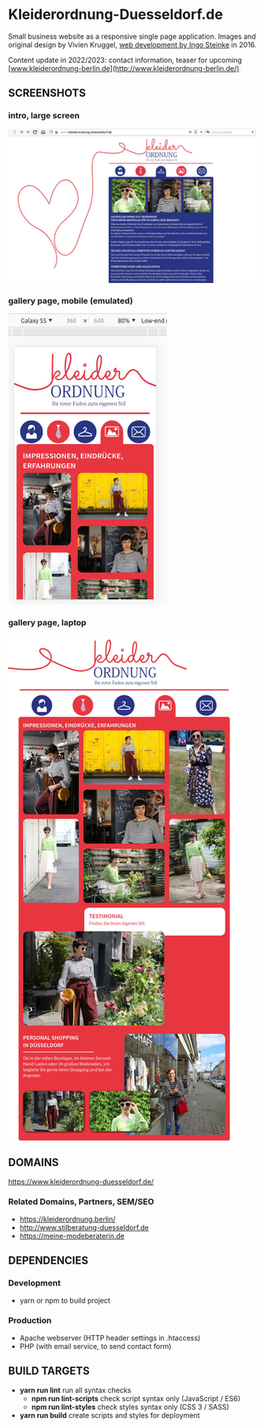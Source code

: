 # Kleiderordnung-Duesseldorf.de

Small business website as a responsive single page application.
Images and original design by Vivien Kruggel,
[web development by Ingo Steinke](https://www.ingo-steinke.de/) in 2016.

Content update in 2022/2023: contact information, teaser for upcoming [www.kleiderordnung-berlin.de](http://www.kleiderordnung-berlin.de/)

## SCREENSHOTS

### intro, large screen

![Screenshot intro on broad landscape screen](material/screenshot-broad-landscape.jpg)

### gallery page, mobile (emulated)

![Screenshot mobile (emulated Galaxy S5)](material/screenshot-mobile.jpg)


### gallery page, laptop

![Screenshot gallery page](material/screenshot-gallery.jpg)


## DOMAINS

https://www.kleiderordnung-duesseldorf.de/

### Related Domains, Partners, SEM/SEO

- https://kleiderordnung.berlin/
- http://www.stilberatung-duesseldorf.de
- https://meine-modeberaterin.de

## DEPENDENCIES

### Development
* yarn or npm to build project

### Production
* Apache webserver (HTTP header settings in .htaccess)
* PHP (with email service, to send contact form)

## BUILD TARGETS

* **yarn run lint** run all syntax checks
  * **npm run lint-scripts** check script syntax only (JavaScript / ES6)
  * **npm run lint-styles**  check styles syntax only (CSS 3 / SASS)
* **yarn run build** create scripts and styles for deployment


